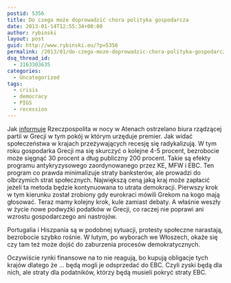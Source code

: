 ```yaml
---
postid: 5356
title: Do czego może doprowadzić chora polityka gospodarcza
date: 2013-01-14T12:55:34+00:00
author: rybinski
layout: post
guid: http://www.rybinski.eu/?p=5356
permalink: /2013/01/do-czego-moze-doprowadzic-chora-polityka-gospodarcza/
dsq_thread_id:
  - 3163303635
categories:
  - Uncategorized
tags:
  - crisis
  - democracy
  - PIGS
  - recession
---
```

Jak [informuje](http://www.rp.pl/artykul/231949,969792-Grecja---Symboliczna-kula-dla-premiera-.html) Rzeczpospolita w nocy w Atenach ostrzelano biura rządzącej partii w Grecji w tym pokój w którym urzęduje premier. Jak widać społeczeństwa w krajach przeżywających recesję się radykalizują. W tym roku gospodarka Grecji ma się skurczyć o kolejne 4-5 procent, bezrobocie może sięgnąć 30 procent a dług publiczny 200 procent. Takie są efekty programu antykryzysowego zaordynowanego przez KE, MFW i EBC. Ten program co prawda minimalizuje straty banksterów, ale prowadzi do olbrzymich strat społecznych. Największą ceną jaką kraj może zapłacić jeżeli ta metoda będzie kontynuowana to utrata demokracji. Pierwszy krok w tym kierunku został zrobiony gdy eurokraci mówili Grekom na kogo mają głosować. Teraz mamy kolejny krok, kule zamiast debaty. A właśnie weszły w życie nowe podwyżki podatków w Grecji, co raczej nie poprawi ani wzrostu gospodarczego ani nastrojów.

Portugalia i Hiszpania są w podobnej sytuacji, protesty społeczne narastają, bezrobocie szybko rośnie. W lutym, po wyborach we Włoszech, okaże się czy tam też może dojść do zaburzenia procesów demokratycznych.

Oczywiście rynki finansowe na to nie reagują, bo kupują obligacje tych krajów dlatego że … będą mogli je odsprzedać do EBC. Czyli zyski będą dla nich, ale straty dla podatników, którzy będą musieli pokryć straty EBC.
